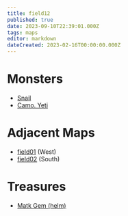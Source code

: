 ```yaml
---
title: field12
published: true
date: 2023-09-10T22:39:01.000Z
tags: maps
editor: markdown
dateCreated: 2023-02-16T00:00:00.000Z
---
```



# Monsters
 * [Snail](/monsters/snail)
 * [Camo. Yeti](/monsters/camo-yeti)

# Adjacent Maps
 * [field01](/maps/field01) (West)
 * [field02](/maps/field02) (South)

# Treasures
 * [Matk Gem (helm)](/items/matk-gem-helm)
